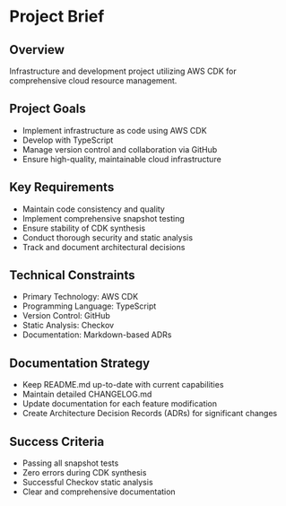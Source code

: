 # Project Brief

## Overview
Infrastructure and development project utilizing AWS CDK for comprehensive cloud resource management.

## Project Goals
- Implement infrastructure as code using AWS CDK
- Develop with TypeScript
- Manage version control and collaboration via GitHub
- Ensure high-quality, maintainable cloud infrastructure

## Key Requirements
- Maintain code consistency and quality
- Implement comprehensive snapshot testing
- Ensure stability of CDK synthesis
- Conduct thorough security and static analysis
- Track and document architectural decisions

## Technical Constraints
- Primary Technology: AWS CDK
- Programming Language: TypeScript
- Version Control: GitHub
- Static Analysis: Checkov
- Documentation: Markdown-based ADRs

## Documentation Strategy
- Keep README.md up-to-date with current capabilities
- Maintain detailed CHANGELOG.md
- Update documentation for each feature modification
- Create Architecture Decision Records (ADRs) for significant changes

## Success Criteria
- Passing all snapshot tests
- Zero errors during CDK synthesis
- Successful Checkov static analysis
- Clear and comprehensive documentation
